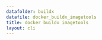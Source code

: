 ```yaml
---
datafolder: buildx
datafile: docker_buildx_imagetools
title: docker buildx imagetools
layout: cli
---
```

<!--
This page is automatically generated from Docker's source code. If you want to
suggest a change to the text that appears here, open a ticket or pull request
in the source repository on GitHub:

https://github.com/docker/buildx
-->
